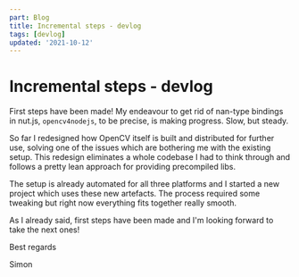 ```yaml
---
part: Blog
title: Incremental steps - devlog
tags: [devlog]
updated: '2021-10-12'
---
```


# Incremental steps - devlog

First steps have been made!
My endeavour to get rid of nan-type bindings in nut.js, `opencv4nodejs`, to be precise, is making progress.
Slow, but steady.

So far I redesigned how OpenCV itself is built and distributed for further use, solving one of the issues which are bothering me with the existing setup.
This redesign eliminates a whole codebase I had to think through and follows a pretty lean approach for providing precompiled libs.

The setup is already automated for all three platforms and I started a new project which uses these new artefacts.
The process required some tweaking but right now everything fits together really smooth.

As I already said, first steps have been made and I'm looking forward to take the next ones!

Best regards 

Simon
